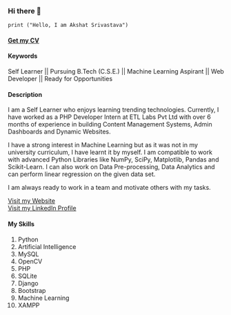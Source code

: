### Hi there 👋 

```
print ("Hello, I am Akshat Srivastava")
```
#### [Get my CV](https://drive.google.com/file/d/1e3h_LpyDoBmLp66hyiRdoH5cwoppIEV2/view?usp=sharing)

#### Keywords
Self Learner || Pursuing B.Tech (C.S.E.) || Machine Learning Aspirant || Web Developer || Ready for Opportunities

#### Description
I am a Self Learner who enjoys learning trending technologies. Currently, I have worked as a PHP Developer Intern at ETL Labs Pvt Ltd with over 6 months of experience in building Content Management Systems, Admin Dashboards and Dynamic Websites.

I have a strong interest in Machine Learning but as it was not in my university curriculum, I have learnt it by myself. I am compatible to work with advanced Python Libraries like NumPy, SciPy, Matplotlib, Pandas and Scikit-Learn. I can also work on Data Pre-processing, Data Analytics and can perform linear regression on the given data set.

I am always ready to work in a team and motivate others with my tasks.

[Visit my Website](https://akshatworks.online)
<br>
[Visit my LinkedIn Profile](https://www.linkedin.com/in/akshat-srivastava-408048185/)

#### My Skills
1. Python
2. Artificial Intelligence
3. MySQL
4. OpenCV
5. PHP
6. SQLite
7. Django
8. Bootstrap
9. Machine Learning
10. XAMPP
